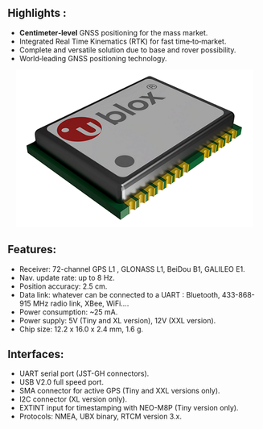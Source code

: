 ## Highlights :

* **Centimeter‑level** GNSS positioning for the mass market.
* Integrated Real Time Kinematics (RTK) for fast time‑to‑market.
* Complete and versatile solution due to base and rover possibility.
* World‑leading GNSS positioning technology.


<p align="center">
  <img src="./images/m8pchip.png?raw=true" alt="M8P Ublox chip"/>
</p>
 

## Features:

* Receiver: 72-channel GPS L1 , GLONASS L1, BeiDou B1, GALILEO E1.
* Nav. update rate: up to 8 Hz.
* Position accuracy: 2.5 cm.
* Data link: whatever can be connected to a UART : Bluetooth, 433-868-915 MHz radio link, XBee, WiFi….
* Power consumption: ~25 mA.
* Power supply: 5V (Tiny and XL version), 12V (XXL version).
* Chip size: 12.2 x 16.0 x 2.4 mm, 1.6 g.
 

## Interfaces:

* UART serial port (JST-GH connectors).
* USB V2.0 full speed port.
* SMA connector for active GPS (Tiny and XXL versions only).
* I2C connector (XL version only).
* EXTINT input for timestamping with NEO-M8P (Tiny version only).
* Protocols: NMEA, UBX binary, RTCM version 3.x.
